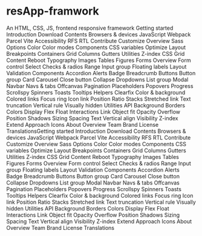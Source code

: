 # resApp-framwork
An HTML, CSS, JS, frontend responsive framework
Getting started
Introduction
Download
Contents
Browsers & devices
JavaScript
Webpack
Parcel
Vite
Accessibility
RFS
RTL
Contribute
Customize
Overview
Sass
Options
Color
Color modes
Components
CSS variables
Optimize
Layout
Breakpoints
Containers
Grid
Columns
Gutters
Utilities
Z-index
CSS Grid
Content
Reboot
Typography
Images
Tables
Figures
Forms
Overview
Form control
Select
Checks & radios
Range
Input group
Floating labels
Layout
Validation
Components
Accordion
Alerts
Badge
Breadcrumb
Buttons
Button group
Card
Carousel
Close button
Collapse
Dropdowns
List group
Modal
Navbar
Navs & tabs
Offcanvas
Pagination
Placeholders
Popovers
Progress
Scrollspy
Spinners
Toasts
Tooltips
Helpers
Clearfix
Color & background
Colored links
Focus ring
Icon link
Position
Ratio
Stacks
Stretched link
Text truncation
Vertical rule
Visually hidden
Utilities
API
Background
Borders
Colors
Display
Flex
Float
Interactions
Link
Object fit
Opacity
Overflow
Position
Shadows
Sizing
Spacing
Text
Vertical align
Visibility
Z-index
Extend
Approach
Icons
About
Overview
Team
Brand
License
TranslationsGetting started
Introduction
Download
Contents
Browsers & devices
JavaScript
Webpack
Parcel
Vite
Accessibility
RFS
RTL
Contribute
Customize
Overview
Sass
Options
Color
Color modes
Components
CSS variables
Optimize
Layout
Breakpoints
Containers
Grid
Columns
Gutters
Utilities
Z-index
CSS Grid
Content
Reboot
Typography
Images
Tables
Figures
Forms
Overview
Form control
Select
Checks & radios
Range
Input group
Floating labels
Layout
Validation
Components
Accordion
Alerts
Badge
Breadcrumb
Buttons
Button group
Card
Carousel
Close button
Collapse
Dropdowns
List group
Modal
Navbar
Navs & tabs
Offcanvas
Pagination
Placeholders
Popovers
Progress
Scrollspy
Spinners
Toasts
Tooltips
Helpers
Clearfix
Color & background
Colored links
Focus ring
Icon link
Position
Ratio
Stacks
Stretched link
Text truncation
Vertical rule
Visually hidden
Utilities
API
Background
Borders
Colors
Display
Flex
Float
Interactions
Link
Object fit
Opacity
Overflow
Position
Shadows
Sizing
Spacing
Text
Vertical align
Visibility
Z-index
Extend
Approach
Icons
About
Overview
Team
Brand
License
Translations
